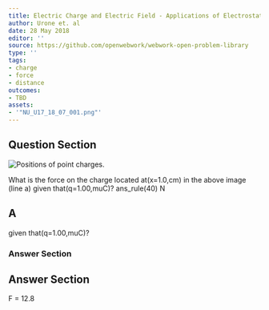 ```yaml
---
title: Electric Charge and Electric Field - Applications of Electrostatics
author: Urone et. al
date: 28 May 2018
editor: ''
source: https://github.com/openwebwork/webwork-open-problem-library
type: ''
tags:
- charge
- force
- distance
outcomes:
- TBD
assets:
- '"NU_U17_18_07_001.png"'
---
```


## Question Section 

![Positions of point charges.]("NU_U17_18_07_001.png")

What is the force on the charge located at(x=1.0,cm) in the above image (line a) given that(q=1.00,muC)?
ans_rule(40) N

## A
given that(q=1.00,muC)?
### Answer Section


## Answer Section

F = 12.8